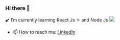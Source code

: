 ### Hi there 👋


✔️ I’m currently learning React Js ⚛️ 
 and Node Js ![](https://www.google.com/imgres?imgurl=https%3A%2F%2Fcdn2.iconfinder.com%2Fdata%2Ficons%2Fnodejs-1%2F512%2Fnodejs-512.png&imgrefurl=https%3A%2F%2Fwww.iconfinder.com%2Ficons%2F339733%2Fjavascript_node.js_nodejs_icon&tbnid=j4eTRGrn3Y6qqM&vet=12ahUKEwin-8vlza7rAhWH0YUKHbw0AJ8QMygCegUIARCrAQ..i&docid=uu6XM9D_Ps7C7M&w=512&h=512&q=node%20js%20icon&ved=2ahUKEwin-8vlza7rAhWH0YUKHbw0AJ8QMygCegUIARCrAQ)

- 📫 How to reach me: [LinkedIn](linkedin.com/in/philippe-lanougadere)

